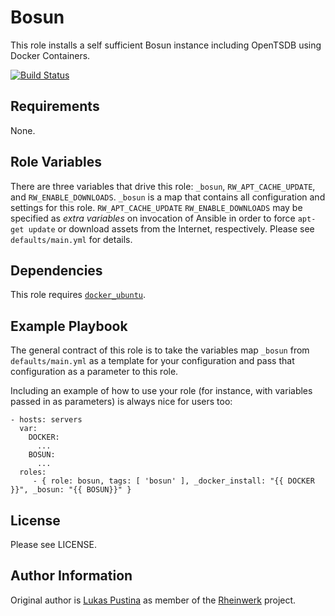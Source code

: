 Bosun
=====

This role installs a self sufficient Bosun instance including OpenTSDB
using Docker Containers.

[![Build Status](https://travis-ci.org/Rheinwerk/ansible-role-bosun_all_in_one.svg?branch=master)](https://travis-ci.org/Rheinwerk/ansible-role-bosun_all_in_one)

Requirements
------------

None.

Role Variables
--------------

There are three variables that drive this role: `_bosun`, `RW_APT_CACHE_UPDATE`, and `RW_ENABLE_DOWNLOADS`. `_bosun` is a map that contains all configuration and settings for this role. `RW_APT_CACHE_UPDATE` `RW_ENABLE_DOWNLOADS` may be specified as _extra variables_ on invocation of Ansible in order to force `apt-get update` or download assets from the Internet, respectively. Please see `defaults/main.yml` for details.

Dependencies
------------

This role requires [`docker_ubuntu`](https://galaxy.ansible.com/detail#/role/292).

Example Playbook
----------------

The general contract of this role is to take the variables map `_bosun` from `defaults/main.yml` as a template for your configuration and pass that configuration as a parameter to this role.

Including an example of how to use your role (for instance, with variables passed in as parameters) is always nice for users too:

    - hosts: servers
      var:
        DOCKER:
          ...
        BOSUN:
          ...
      roles:
         - { role: bosun, tags: [ 'bosun' ], _docker_install: "{{ DOCKER }}", _bosun: "{{ BOSUN}}" }

License
-------

Please see LICENSE.

Author Information
------------------

Original author is [Lukas Pustina](https://github.com/lukaspustina) as member of the [Rheinwerk](https://github.com/Rheinwerk) project.
